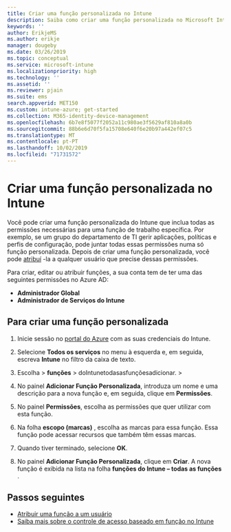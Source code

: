 ```yaml
---
title: Criar uma função personalizada no Intune
description: Saiba como criar uma função personalizada no Microsoft Intune.
keywords: ''
author: ErikjeMS
ms.author: erikje
manager: dougeby
ms.date: 03/26/2019
ms.topic: conceptual
ms.service: microsoft-intune
ms.localizationpriority: high
ms.technology: ''
ms.assetid: ''
ms.reviewer: pjain
ms.suite: ems
search.appverid: MET150
ms.custom: intune-azure; get-started
ms.collection: M365-identity-device-management
ms.openlocfilehash: 6b7e8f5077f2052a11c980ae3f5629af810a8a0b
ms.sourcegitcommit: 88b6e6d70f5fa15708e640f6e20b97a442ef07c5
ms.translationtype: MT
ms.contentlocale: pt-PT
ms.lasthandoff: 10/02/2019
ms.locfileid: "71731572"
---
```

# <a name="create-a-custom-role-in-intune"></a>Criar uma função personalizada no Intune

Você pode criar uma função personalizada do Intune que inclua todas as permissões necessárias para uma função de trabalho específica. Por exemplo, se um grupo do departamento de TI gerir aplicações, políticas e perfis de configuração, pode juntar todas essas permissões numa só função personalizada. Depois de criar uma função personalizada, você pode [atribuí](assign-role.md) -la a qualquer usuário que precise dessas permissões.

Para criar, editar ou atribuir funções, a sua conta tem de ter uma das seguintes permissões no Azure AD:
- **Administrador Global**
- **Administrador de Serviços do Intune**

## <a name="to-create-a-custom-role"></a>Para criar uma função personalizada

1. Inicie sessão no [portal do Azure](https://portal.azure.com) com as suas credenciais do Intune.

2. Selecione **Todos os serviços** no menu à esquerda e, em seguida, escreva **Intune** no filtro da caixa de texto.

3. Escolha > **funções** > doIntunetodasasfunçõesadicionar. > 

4. No painel **Adicionar Função Personalizada**, introduza um nome e uma descrição para a nova função e, em seguida, clique em **Permissões**.

5. No painel **Permissões**, escolha as permissões que quer utilizar com esta função.

6. Na folha **escopo (marcas)** , escolha as marcas para essa função. Essa função pode acessar recursos que também têm essas marcas.

7. Quando tiver terminado, selecione **OK**.

8. No painel **Adicionar Função Personalizada**, clique em **Criar**. A nova função é exibida na lista na folha **funções do Intune – todas as funções** .

## <a name="next-steps"></a>Passos seguintes
- [Atribuir uma função a um usuário](assign-role.md)
- [Saiba mais sobre o controle de acesso baseado em função no Intune](role-based-access-control.md)
